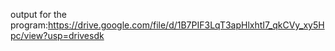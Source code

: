 output for the program:https://drive.google.com/file/d/1B7PIF3LqT3apHlxhtI7_qkCVy_xy5Hpc/view?usp=drivesdk
